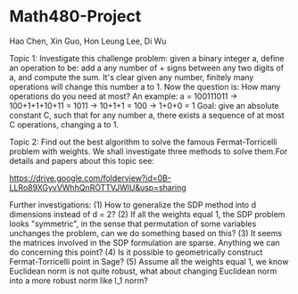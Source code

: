 Math480-Project
===============

Hao Chen, Xin Guo, Hon Leung Lee, Di Wu

Topic 1:
Investigate this challenge problem: given a binary integer a, define an operation to be: add a any number of + signs between any two digits of a, and compute the sum. It's clear given any number, finitely many operations will change this number a to 1. Now the question is: How many operations do you need at most? An example: a = 100111011 -> 100+1+1+10+11 = 1011 -> 10+1+1 = 100 -> 1+0+0 = 1 Goal: give an absolute constant C, such that for any number a, there exists a sequence of at most C operations, changing a to 1.

Topic 2: 
Find out the best algorithm to solve the famous Fermat-Torricelli problem with weights. We shall investigate three methods to solve them.For details and papers about this topic see: 

https://drive.google.com/folderview?id=0B-LLRo89XGyvVWhhQnROTTVJWlU&usp=sharing

Further investigations: 
(1) How to generalize the SDP method into d dimensions instead of d = 2? 
(2) If all the weights equal 1, the SDP problem looks "symmetric", in the sense that permutation of some variables unchanges the problem, can we do something based on this?
(3) It seems the matrices involved in the SDP formulation are sparse. Anything we can do concerning this point?
(4) Is it possible to geometrically construct Fermat-Torricelli point in Sage? 
(5) Assume all the weights equal 1, we know Euclidean norm is not quite robust, what about changing Euclidean norm into a more robust norm like l_1 norm?


